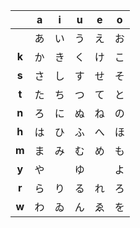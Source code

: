 |       | **a** | **i** | **u** | **e** | **o** |
| :---: | :---: | :---: | :---: | :---: | :---: |
|       |   あ   |   い   |   う   |   え   |   お   |
| **k** |   か   |   き   |   く   |   け   |   こ   |
| **s** |   さ   |   し   |   す   |   せ   |   そ   |
| **t** |   た   |   ち   |   つ   |   て   |   と   |
| **n** |   ろ   |   に   |   ぬ   |   ね   |   の   |
| **h** |   は   |   ひ   |   ふ   |   へ   |   ほ   |
| **m** |   ま   |   み   |   む   |   め   |   も   |
| **y** |   や   |       |   ゆ   |       |   よ   |
| **r** |   ら   |   り   |   る   |   れ   |   ろ   |
| **w** |   わ   |   ゐ   |   ん   |   ゑ   |   を   |
